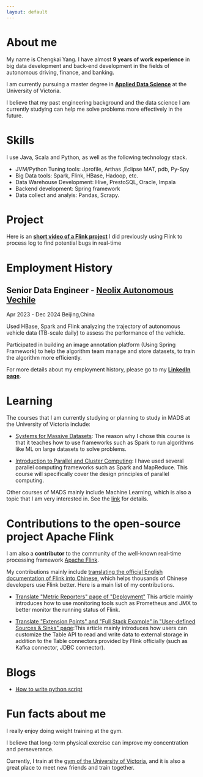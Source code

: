 ```yaml
---
layout: default
---
```


# About me
My name is Chengkai Yang. I have almost **9 years of work experience** in big data development and back-end development in the fields of autonomous driving, finance, and banking.

I am currently pursuing a master degree in **[Applied Data Science](https://www.uvic.ca/ecs/ece/future/mads/index.php)** at the University of Victoria.

I believe that my past engineering background and the data science I am currently studying can help me solve problems more effectively in the future.

# Skills

I use Java, Scala and Python, as well as the following technology stack.

- JVM/Python Tuning tools: Jprofile, Arthas ,Eclipse MAT, pdb, Py-Spy
- Big Data tools: Spark, Flink, HBase, Hadoop, etc.
- Data Warehouse Development: Hive, PrestoSQL, Oracle, Impala
- Backend development: Spring framework
- Data collect and analyis: Pandas, Scrapy. 

# Project

Here is an **[short video of a Flink project](https://www.youtube.com/watch?v=dCqqfJ_6T3s)** I did previously using Flink to process log to find potential bugs in real-time

# Employment History

## Senior Data Engineer - [Neolix Autonomous Vechile](https://www.youtube.com/watch?v=GDfZvybUgSo) 

Apr 2023 - Dec 2024  Beijing,China

Used HBase, Spark and Flink analyzing the trajectory of autonomous vehicle data  (TB-scale daily) to assess the performance of the vehicle. 

Participated in building an image annotation platform (Using Spring Framework) to help the algorithm team manage and store datasets, to train the algorithm more efficiently.

For more details about my employment history, please go to my **[LinkedIn page](https://www.linkedin.com/in/chengkai-yang-61b1a4253/)**.


# Learning

The courses that I am currently studying or planning to study in MADS at the University of Victoria include:

- [Systems for Massive Datasets](https://www.uvic.ca/calendar/grad/index.php#/courses/view/5cbdf5302a310a240068a521): The reason why I chose this course is that it teaches how to use frameworks such as Spark to run algorithms like ML on large datasets to solve problems.

- [Introduction to Parallel and Cluster Computing](https://www.uvic.ca/calendar/future/grad/#/courses/view/6082f54cee26e2319b887a4e): I have used several parallel computing frameworks such as Spark and MapReduce. This course will specifically cover the design principles of parallel computing.

Other courses of MADS mainly include Machine Learning, which is also a topic that I am very interested in. See the [link](https://www.uvic.ca/ecs/ece/future/mads/our-program/index.php) for details.

# Contributions to the open-source project Apache Flink

I am also a **contributor** to the community of the well-known real-time processing framework [Apache Flink](https://flink.apache.org/).

 My contributions mainly include [translating the official English documentation of Flink into Chinese](https://github.com/apache/flink/pulls?q=is%3Apr+author%3Achengkaiyang2025+is%3Aclosed), which helps thousands of Chinese developers use Flink better. Here is a main list of my contributions.

- [Translate "Metric Reporters" page of "Deployment"](https://github.com/apache/flink/pull/19496/files)
This article mainly introduces how to use monitoring tools such as Prometheus and JMX to better monitor the running status of Flink.

- [Translate "Extension Points" and "Full Stack Example" in "User-defined Sources & Sinks" page](https://github.com/apache/flink/pull/20331/files):This article mainly introduces how users can customize the Table API to read and write data to external storage in addition to the Table connectors provided by Flink officially (such as Kafka connector, JDBC connector).

# Blogs
- [How to write python script](./blog/python_scripts.md)

# Fun facts about me

I really enjoy doing weight training at the gym. 

I believe that long-term physical exercise can improve my concentration and perseverance. 

Currently, I train at the [gym of the University of Victoria](https://vikesrec.ca/), and it is also a great place to meet new friends and train together.
